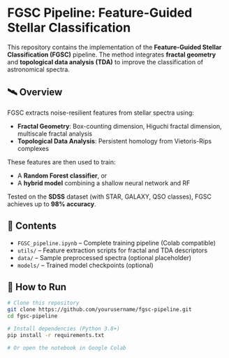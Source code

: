 # FGSC Pipeline: Feature-Guided Stellar Classification

This repository contains the implementation of the **Feature-Guided Stellar Classification (FGSC)** pipeline. The method integrates **fractal geometry** and **topological data analysis (TDA)** to improve the classification of astronomical spectra.

## 🛰️ Overview

FGSC extracts noise-resilient features from stellar spectra using:
- **Fractal Geometry**: Box-counting dimension, Higuchi fractal dimension, multiscale fractal analysis
- **Topological Data Analysis**: Persistent homology from Vietoris-Rips complexes

These features are then used to train:
- A **Random Forest classifier**, or
- A **hybrid model** combining a shallow neural network and RF

Tested on the **SDSS** dataset (with STAR, GALAXY, QSO classes), FGSC achieves up to **98% accuracy**.

## 📁 Contents

- `FGSC_pipeline.ipynb` – Complete training pipeline (Colab compatible)
- `utils/` – Feature extraction scripts for fractal and TDA descriptors
- `data/` – Sample preprocessed spectra (optional placeholder)
- `models/` – Trained model checkpoints (optional)

## 🧪 How to Run

```bash
# Clone this repository
git clone https://github.com/yourusername/fgsc-pipeline.git
cd fgsc-pipeline

# Install dependencies (Python 3.8+)
pip install -r requirements.txt

# Or open the notebook in Google Colab
